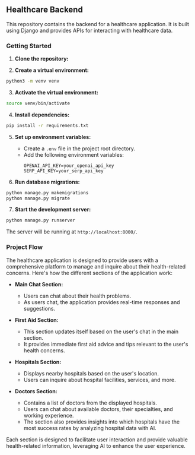 ## Healthcare Backend

This repository contains the backend for a healthcare application. It is built using Django and provides APIs for interacting with healthcare data.

### Getting Started

1. **Clone the repository:**

2. **Create a virtual environment:**
```bash
python3 -m venv venv
```

3. **Activate the virtual environment:**
```bash
source venv/bin/activate
```

4. **Install dependencies:**
```bash
pip install -r requirements.txt
```

5. **Set up environment variables:**
   - Create a `.env` file in the project root directory.
   - Add the following environment variables:
     ```
     OPENAI_API_KEY=your_openai_api_key
     SERP_API_KEY=your_serp_api_key
     ```

6. **Run database migrations:**
```bash
python manage.py makemigrations
python manage.py migrate
```

7. **Start the development server:**
```bash
python manage.py runserver
```

The server will be running at `http://localhost:8000/`.

### Project Flow

The healthcare application is designed to provide users with a comprehensive platform to manage and inquire about their health-related concerns. Here's how the different sections of the application work:

- **Main Chat Section:**
  - Users can chat about their health problems.
  - As users chat, the application provides real-time responses and suggestions.

- **First Aid Section:**
  - This section updates itself based on the user's chat in the main section.
  - It provides immediate first aid advice and tips relevant to the user's health concerns.

- **Hospitals Section:**
  - Displays nearby hospitals based on the user's location.
  - Users can inquire about hospital facilities, services, and more.

- **Doctors Section:**
  - Contains a list of doctors from the displayed hospitals.
  - Users can chat about available doctors, their specialties, and working experience.
  - The section also provides insights into which hospitals have the most success rates by analyzing hospital data with AI.

Each section is designed to facilitate user interaction and provide valuable health-related information, leveraging AI to enhance the user experience.
